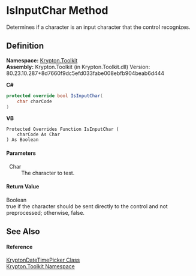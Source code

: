 # IsInputChar Method


Determines if a character is an input character that the control recognizes.



## Definition
**Namespace:** <a href="79d2eac2-21f4-54ff-7552-b20c33c30600.md">Krypton.Toolkit</a>  
**Assembly:** Krypton.Toolkit (in Krypton.Toolkit.dll) Version: 80.23.10.287+8d7660f9dc5efd033fabe008ebfb904beab6d444

**C#**
``` C#
protected override bool IsInputChar(
	char charCode
)
```
**VB**
``` VB
Protected Overrides Function IsInputChar ( 
	charCode As Char
) As Boolean
```



#### Parameters
<dl><dt>  Char</dt><dd>The character to test.</dd></dl>

#### Return Value
Boolean  
true if the character should be sent directly to the control and not preprocessed; otherwise, false.

## See Also


#### Reference
<a href="d5f4ef00-45c7-03b8-460f-4b57e8740f0e.md">KryptonDateTimePicker Class</a>  
<a href="79d2eac2-21f4-54ff-7552-b20c33c30600.md">Krypton.Toolkit Namespace</a>  
